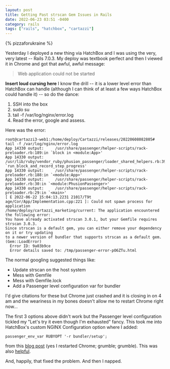 ```yaml
---
layout: post
title: Getting Past strscan Gem Issues in Rails
date: 2022-06-23 03:51 -0400
category: rails
tags: ["rails", "hatchbox", "cartazzi"]
---
```

{% pizzaforukraine  %}

Yesterday I deployed a new thing via HatchBox and I was using the very, very latest -- Rails 7.0.3. My deploy was textbook perfect and then I viewed it in Chrome and got that awful, awful message:

> Web application could not be started

**Insert loud cursing here**  I know the drill -- it is a lower level error than HatchBox can handle (although I can think of at least a few ways HatchBox could handle it) -- so do the dance:

1. SSH into the box
2. sudo su
3. tail -f /var/log/nginx/error.log
4. Read the error, google and assess.

Here was the error:

    root@cartazzi3-web1:/home/deploy/Cartazzi/releases/20220608082805# tail -f /var/log/nginx/error.log
    App 14330 output:     /usr/share/passenger/helper-scripts/rack-preloader.rb:189:in `block in <module:App>'
    App 14330 output:     /usr/lib/ruby/vendor_ruby/phusion_passenger/loader_shared_helpers.rb:397:in `run_block_and_record_step_progress'
    App 14330 output:     /usr/share/passenger/helper-scripts/rack-preloader.rb:188:in `<module:App>'
    App 14330 output:     /usr/share/passenger/helper-scripts/rack-preloader.rb:30:in `<module:PhusionPassenger>'
    App 14330 output:     /usr/share/passenger/helper-scripts/rack-preloader.rb:29:in `<main>'
    [ E 2022-06-22 15:04:13.2231 21017/T9t age/Cor/App/Implementation.cpp:221 ]: Could not spawn process for application 
    /home/deploy/cartazzi_marketing/current: The application encountered the following error: 
    You have already activated strscan 3.0.1, but your Gemfile requires strscan 3.0.3. 
    Since strscan is a default gem, you can either remove your dependency on it or try updating 
    to a newer version of bundler that supports strscan as a default gem. (Gem::LoadError)
      Error ID: 9a03b9ce
      Error details saved to: /tmp/passenger-error-pO6ZTu.html  
  
The normal googling suggested things like:

* Update strscan on the host system
* Mess with Gemfile
* Mess with Gemfile.lock
* Add a Passenger level configuration var for bundler

I'd give citations for these but Chrome just crashed and it is closing in on 4 am and the weariness in my bones doesn't allow me to restart Chrome right now...

The first 3 options above didn't work but the Passenger level configuration tickled my "Let's try it even though I'm exhausted" fancy.  This took me into HatchBox's custom NGINX Configuration option where I added:

    passenger_env_var RUBYOPT '-r bundler/setup';    

from this [blog post](https://github.com/phusion/passenger/issues/2409) (yes I restarted Chrome; grumble; grumble).  This was also [helpful](https://www.phusionpassenger.com/library/config/nginx/reference/).  

And, happily, that fixed the problem.  And then I napped.